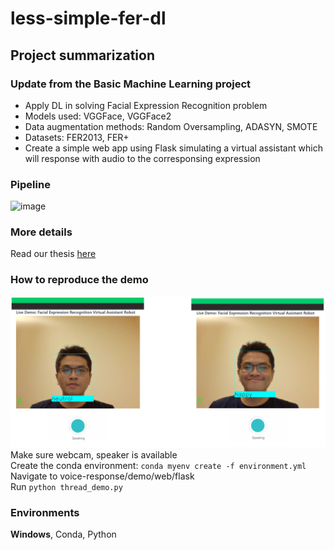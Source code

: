 # less-simple-fer-dl
## Project summarization
### Update from the Basic Machine Learning project
- Apply DL in solving Facial Expression Recognition problem
- Models used: VGGFace, VGGFace2
- Data augmentation methods: Random Oversampling, ADASYN, SMOTE
- Datasets: FER2013, FER+
- Create a simple web app using Flask simulating a virtual assistant which will response with audio to the corresponsing expression
### Pipeline
![image](https://user-images.githubusercontent.com/28902802/136682465-5bc563d4-8fba-484b-935e-26ad79dc8bfe.png)

### More details
Read our thesis [here](docs/Final_report.pdf)

### How to reproduce the demo
![](docs/reproduce.png)
Make sure webcam, speaker is available  
Create the conda environment:
`conda myenv create -f environment.yml`  
Navigate to voice-response/demo/web/flask  
Run `python thread_demo.py`

### Environments
**Windows**, Conda, Python
